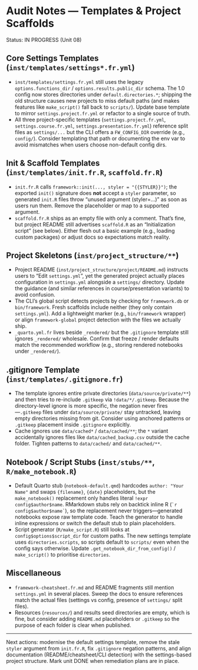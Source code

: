 # Audit Notes — Templates & Project Scaffolds

Status: IN PROGRESS (Unit 08)

## Core Settings Templates (`inst/templates/settings*.fr.yml`)
- `inst/templates/settings.fr.yml` still uses the legacy `options.functions_dir` / `options.results.public_dir` schema. The 1.0 config now stores directories under `default.directories.*`; shipping the old structure causes new projects to miss default paths (and makes features like `make_script()` fall back to `scripts/`). Update base template to mirror `settings.project.fr.yml` or refactor to a single source of truth.
- All three project-specific templates (`settings.project.fr.yml`, `settings.course.fr.yml`, `settings.presentation.fr.yml`) reference split files as `settings/...` but the CLI offers a `FW_CONFIG_DIR` override (e.g., `config/`). Consider templating that path or documenting the env var to avoid mismatches when users choose non-default config dirs.

## Init & Scaffold Templates (`inst/templates/init.fr.R`, `scaffold.fr.R`)
- `init.fr.R` calls `framework::init(..., styler = "{{STYLER}}")`; the exported `init()` signature does **not** accept a `styler` parameter, so generated `init.R` files throw “unused argument (styler=…)” as soon as users run them. Remove the placeholder or map to a supported argument.
- `scaffold.fr.R` ships as an empty file with only a comment. That’s fine, but project README still advertises `scaffold.R` as an “Initialization script” (see below). Either flesh out a basic example (e.g., loading custom packages) or adjust docs so expectations match reality.

## Project Skeletons (`inst/project_structure/**`)
- Project README (`inst/project_structure/project/README.md`) instructs users to “Edit `settings.yml`”, yet the generated project actually places configuration in `settings.yml` alongside a `settings/` directory. Update the guidance (and similar references in course/presentation variants) to avoid confusion.
- The CLI’s global script detects projects by checking for `framework.db` or `bin/framework`. Fresh scaffolds include neither (they only contain `settings.yml`). Add a lightweight marker (e.g., `bin/framework` wrapper) or align `framework-global` project detection with the files we actually ship.
- `_quarto.yml.fr` lives beside `_rendered/` but the `.gitignore` template still ignores `_rendered/` wholesale. Confirm that freeze / render defaults match the recommended workflow (e.g., storing rendered notebooks under `_rendered/`).

## .gitignore Template (`inst/templates/.gitignore.fr`)
- The template ignores entire private directories (`data/source/private/**`) and then tries to re-include `.gitkeep` via `!data/*/.gitkeep`. Because the directory-level ignore is more specific, the negation never fires—`.gitkeep` files under `data/source/private/` stay untracked, leaving empty directories missing from git. Consider using anchored patterns or `.gitkeep` placement inside `.gitignore` explicitly.
- Cache ignores use `data/cached*` / `data/cached/**`; the `*` variant accidentally ignores files like `data/cached_backup.csv` outside the cache folder. Tighten patterns to `data/cached/` and `data/cached/**`.

## Notebook / Script Stubs (`inst/stubs/**`, `R/make_notebook.R`)
- Default Quarto stub (`notebook-default.qmd`) hardcodes `author: "Your Name"` and swaps `{filename}`, `{date}` placeholders, but the `make_notebook()` replacement only handles literal `!expr config$author$name`. RMarkdown stubs rely on backtick inline R (`` `r config$author$name` ``), so the replacement never triggers—generated notebooks expose raw template code. Teach the generator to handle inline expressions or switch the default stub to plain placeholders.
- Script generator (`R/make_script.R`) still looks at `config$options$script_dir` for custom paths. The new settings template uses `directories.scripts`, so scripts default to `scripts/` even when the config says otherwise. Update `.get_notebook_dir_from_config()` / `make_script()` to prioritise `directories`.

## Miscellaneous
- `framework-cheatsheet.fr.md` and README fragments still mention `settings.yml` in several places. Sweep the docs to ensure references match the actual files (settings vs config, presence of `settings/` split files).
- Resources (`resources/`) and results seed directories are empty, which is fine, but consider adding `README.md` placeholders or `.gitkeep` so the purpose of each folder is clear when published.

---

Next actions: modernise the default settings template, remove the stale `styler` argument from `init.fr.R`, fix `.gitignore` negation patterns, and align documentation (README/cheatsheet/CLI detection) with the settings-based project structure. Mark unit DONE when remediation plans are in place.
